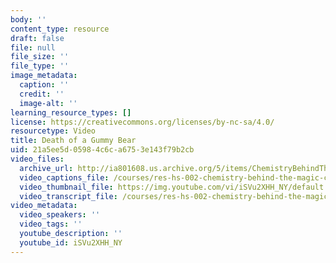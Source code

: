 ```yaml
---
body: ''
content_type: resource
draft: false
file: null
file_size: ''
file_type: ''
image_metadata:
  caption: ''
  credit: ''
  image-alt: ''
learning_resource_types: []
license: https://creativecommons.org/licenses/by-nc-sa/4.0/
resourcetype: Video
title: Death of a Gummy Bear
uid: 21a5ee5d-0598-4c6c-a675-3e143f79b2cb
video_files:
  archive_url: http://ia801608.us.archive.org/5/items/ChemistryBehindTheMagic/DEATHOFAGUMMYBEAR_300k.mp4
  video_captions_file: /courses/res-hs-002-chemistry-behind-the-magic-chemical-demonstrations-for-the-classroom/iSVu2XHH_NY_captions.webvtt
  video_thumbnail_file: https://img.youtube.com/vi/iSVu2XHH_NY/default.jpg
  video_transcript_file: /courses/res-hs-002-chemistry-behind-the-magic-chemical-demonstrations-for-the-classroom/iSVu2XHH_NY_transcript.pdf
video_metadata:
  video_speakers: ''
  video_tags: ''
  youtube_description: ''
  youtube_id: iSVu2XHH_NY
---
```

